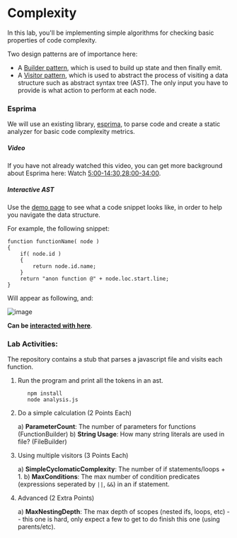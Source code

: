 # Complexity

In this lab, you'll be implementing simple algorithms for checking basic properties of code complexity.

Two design patterns are of importance here:
* A [Builder pattern](https://en.wikipedia.org/wiki/Builder_pattern), which is used to build up state and then finally emit.
* A [Visitor pattern](https://en.wikipedia.org/wiki/Visitor_pattern), which is used to abstract the process of visiting a data structure such as abstract syntax tree (AST). The only input you have to provide is what action to perform at each node.

### Esprima

We will use an existing library, [esprima](http://esprima.org/), to parse code and create a static analyzer for basic code complexity metrics.

##### Video
If you have not already watched this video, you can get more background about Esprima here:
Watch [5:00-14:30,28:00-34:00](https://www.youtube.com/watch?v=ACYZFkvq0Sk).

##### Interactive AST

Use the [demo page](http://esprima.org/demo/parse.html) to see what a code snippet looks like, in order to help you navigate the data structure.

For example, the following snippet:

```
function functionName( node )
{
	if( node.id )
	{
		return node.id.name;
	}
	return "anon function @" + node.loc.start.line;
}
```

Will appear as following, and:

![image](https://cloud.githubusercontent.com/assets/742934/9937779/295bc654-5d30-11e5-9e60-6454fb5360f3.png)


**Can be [interacted with here](http://esprima.org/demo/parse.html?code=function%20functionName(%20node%20)%0A%7B%0A%09if(%20node.id%20)%0A%09%7B%0A%09%09return%20node.id.name%3B%0A%09%7D%0A%09return%20%22anon%20function%20%40%22%20%2B%20node.loc.start.line%3B%0A%7D)**.

### Lab Activities:

The repository contains a stub that parses a javascript file and visits each function. 

1. Run the program and print all the tokens in an ast.
   ```
      npm install
      node analysis.js
   ```

2. Do a simple calculation (2 Points Each) 

   a) **ParameterCount**: The number of parameters for functions (FunctionBuilder)
   b) **String Usage**: How many string literals are used in file? (FileBuilder)

3. Using multiple visitors (3 Points Each) 

   a) **SimpleCyclomaticComplexity**: The number of if statements/loops + 1.
   b) **MaxConditions**: The max number of condition predicates (expressions seperated by `||`, `&&`) in an if statement.

4. Advanced (2 Extra Points)  

   a) **MaxNestingDepth**: The max depth of scopes (nested ifs, loops, etc) -- this one is hard, only expect a few to get to do finish this one (using parents/etc).



